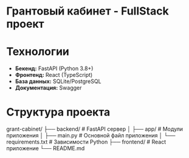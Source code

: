 # Грантовый кабинет - FullStack проект

# Технологии
- **Бекенд:** FastAPI (Python 3.8+)
- **Фронтенд:** React (TypeScript) 
- **База данных:** SQLite/PostgreSQL
- **Документация:** Swagger

# Структура проекта
grant-cabinet/
├── backend/ # FastAPI сервер
│ ├── app/ # Модули приложения
│ ├── main.py # Основной файл приложения
│ └── requirements.txt # Зависимости Python
├── frontend/ # React приложение
└── README.md